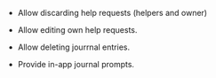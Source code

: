 - Allow discarding help requests (helpers and owner)

- Allow editing own help requests.

- Allow deleting jourrnal entries.

- Provide in-app journal prompts.
